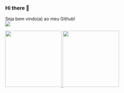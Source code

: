 ### Hi there 👋
Seja bem vindo(a) ao meu Github!
<br>
<img src="https://mir-s3-cdn-cf.behance.net/project_modules/disp/c88a6d87888907.5dc57717418ef.gif">

<div>
<a href="https://github.com/mimirtello">
<img height="180em" src="https://github-readme-stats.vercel.app/api/top-langs/?mimirtello&layout=compact&langs_count=7&theme=dracula"/>
<img height="180em" src="https://github-readme-stats.vercel.app/api?mimirtello&show_icons=true&theme=dracula&include_all_commits=true&count_private=true"/>
</div>
<!--
**mimirtello/mimirtello** is a ✨ _special_ ✨ repository because its `README.md` (this file) appears on your GitHub profile.

Here are some ideas to get you started:

- 🔭 I’m currently working on ...
- 🌱 I’m currently learning ...
- 👯 I’m looking to collaborate on ...
- 🤔 I’m looking for help with ...
- 💬 Ask me about ...
- 📫 How to reach me: ...
- 😄 Pronouns: ...
- ⚡ Fun fact: ...
-->
